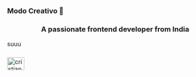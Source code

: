 ### Modo Creativo 🔭

<h3 align="center">A passionate frontend developer from India</h3>

suuu

<h3 align="left"> </h3>
<p align="left">
<a href="https://instagram.com/cristiano" target="blank"><img align="center" src="https://raw.githubusercontent.com/rahuldkjain/github-profile-readme-generator/master/src/images/icons/Social/instagram.svg" alt="cristiano" height="30" width="40" /></a>
</p>
